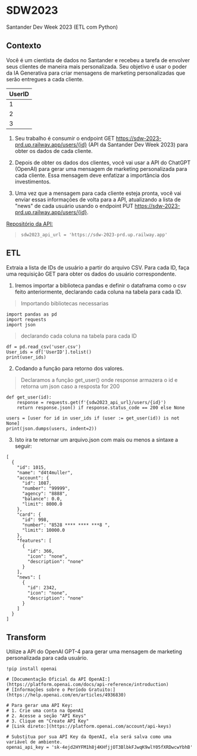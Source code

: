 # SDW2023
Santander Dev Week 2023 (ETL com Python)

## Contexto 
Você é um cientista de dados no Santander e recebeu a tarefa de envolver seus clientes de maneira mais personalizada. Seu objetivo é usar o poder da IA Generativa para criar mensagens de marketing personalizadas que serão entregues a cada cliente.



|    UserID      |
|----------------|
|1               |
|2               |
|3               |

1. Seu trabalho é consumir o endpoint GET https://sdw-2023-prd.up.railway.app/users/{id} (API da Santander Dev Week 2023) para obter os dados de cada cliente.
2. Depois de obter os dados dos clientes, você vai usar a API do ChatGPT (OpenAI) para gerar uma mensagem de marketing personalizada para cada cliente. Essa mensagem deve enfatizar a importância dos investimentos.

3. Uma vez que a mensagem para cada cliente esteja pronta, você vai enviar essas informações de volta para a API, atualizando a lista de "news" de cada usuário usando o endpoint PUT https://sdw-2023-prd.up.railway.app/users/{id}.


[Repositório da API:](https://github.com/digitalinnovationone/santander-dev-week-2023-api)
>`sdw2023_api_url = 'https://sdw-2023-prd.up.railway.app'`


## ETL  
Extraia a lista de IDs de usuário a partir do arquivo CSV. Para cada ID, faça uma requisição GET para obter os dados do usuário correspondente.


1. Iremos importar a biblioteca pandas e definir o dataframa como o csv feito anteriormente, declarando cada coluna na tabela para cada ID.

>  Importando bibliotecas necessarias
```
import pandas as pd
import requests
import json
```


> declarando cada coluna na tabela para cada ID
```
df = pd.read_csv('user.csv')
User_ids = df['UserID'].tolist()
print(user_ids)

```


2.  Codando a função para retorno dos valores.


> Declaramos a função get_user() onde response armazera o id e retorna um json caso a resposta for 200

```
def get_user(id):
    response = requests.get(f'{sdw2023_api_url}/users/{id}')
    return response.json() if response.status_code == 200 else None

users = [user for id in user_ids if (user := get_user(id)) is not None]
print(json.dumps(users, indent=2))

```


3.  Isto ira te retornar um arquivo.json com mais ou menos a sintaxe a seguir:
```
[
  {
    "id": 1015,
    "name": "d4t4muller",
    "account": {
      "id": 1087,
      "number": "99999",
      "agency": "8888",
      "balance": 0.0,
      "limit": 8000.0
    },
    "card": {
      "id": 998,
      "number": "8528 **** **** ***8 ",
      "limit": 10000.0
    },
    "features": [
      {
        "id": 366,
        "icon": "none",
        "description": "none"
      }
    ],
    "news": [
      {
        "id": 2342,
        "icon": "none",
        "description": "none"
      }
    ]
  }
]
```




## Transform 

Utilize a API do OpenAI GPT-4 para gerar uma mensagem de marketing personalizada para cada usuário.

```!pip install openai```


```
# [Documentação Oficial da API OpenAI:](https://platform.openai.com/docs/api-reference/introduction)
# [Informações sobre o Período Gratuito:](https://help.openai.com/en/articles/4936830)

# Para gerar uma API Key:
# 1. Crie uma conta na OpenAI
# 2. Acesse a seção "API Keys"
# 3. Clique em "Create API Key"
# [Link direto:](https://platform.openai.com/account/api-keys)

# Substitua por sua API Key da OpenAI, ela será salva como uma variável de ambiente.
openai_api_key = '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'


```

